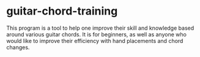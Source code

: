 # guitar-chord-training
This program is a tool to help one improve their skill and knowledge based around various guitar chords. It is for beginners, as well as anyone who would like to improve their efficiency with hand placements and chord changes.

